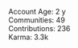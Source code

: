 Account Age: 2 y                                                     
Communities: 49                                                    
Contributions: 236                                                  
Karma: 3.3k

 

 